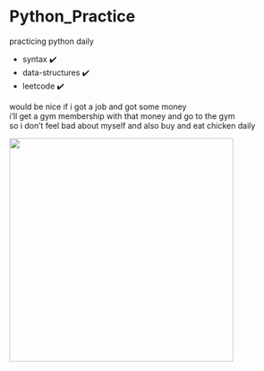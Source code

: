 # Python_Practice

practicing python daily  
- syntax ✔️  
- data-structures ✔️  
- leetcode ✔️  

would be nice if i got a job and got some money  
i’ll get a gym membership with that money and go to the gym  
so i don’t feel bad about myself and also buy and eat chicken daily  

<img src="https://github.com/user-attachments/assets/e5ad8513-4d74-4561-bbcc-8df2d76e8cf1" width="400"/>
